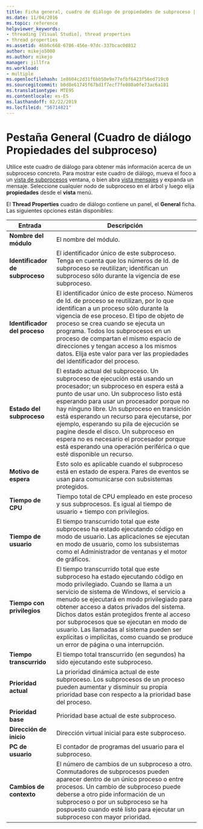 ```yaml
---
title: Ficha general, cuadro de diálogo de propiedades de subproceso | Microsoft Docs
ms.date: 11/04/2016
ms.topic: reference
helpviewer_keywords:
- threading [Visual Studio], thread properties
- thread properties
ms.assetid: 46b6c668-6786-456e-97dc-337bcac0d812
author: mikejo5000
ms.author: mikejo
manager: jillfra
ms.workload:
- multiple
ms.openlocfilehash: 1e8604c2d31f6bb50e9e77efbf6423f56ed719c0
ms.sourcegitcommit: b0d8e61745f67bd1f7ecf7fe080a0fe73ac6a181
ms.translationtype: MTE95
ms.contentlocale: es-ES
ms.lasthandoff: 02/22/2019
ms.locfileid: "56714821"
---
```

# <a name="general-tab-thread-properties-dialog-box"></a>Pestaña General (Cuadro de diálogo Propiedades del subproceso)
Utilice este cuadro de diálogo para obtener más información acerca de un subproceso concreto. Para mostrar este cuadro de diálogo, mueva el foco a un [vista de subprocesos](../debugger/threads-view.md) ventana, o bien abra [vista mensajes](../debugger/messages-view.md) y expanda un mensaje. Seleccione cualquier nodo de subproceso en el árbol y luego elija **propiedades** desde el **vista** menú.

 El **Thread Properties** cuadro de diálogo contiene un panel, el **General** ficha. Las siguientes opciones están disponibles:

|Entrada|Descripción|
|-----------|-----------------|
|**Nombre del módulo**|El nombre del módulo.|
|**Identificador de subproceso**|El identificador único de este subproceso. Tenga en cuenta que los números de Id. de subproceso se reutilizan; identifican un subproceso sólo durante la vigencia de ese subproceso.|
|**Identificador del proceso**|El identificador único de este proceso. Números de Id. de proceso se reutilizan, por lo que identifican a un proceso sólo durante la vigencia de ese proceso. El tipo de objeto de proceso se crea cuando se ejecuta un programa. Todos los subprocesos en un proceso de compartan el mismo espacio de direcciones y tengan acceso a los mismos datos. Elija este valor para ver las propiedades del identificador del proceso.|
|**Estado del subproceso**|El estado actual del subproceso. Un subproceso de ejecución está usando un procesador; un subproceso en espera está a punto de usar uno. Un subproceso listo está esperando para usar un procesador porque no hay ninguno libre. Un subproceso en transición está esperando un recurso para ejecutarse, por ejemplo, esperando su pila de ejecución se pagine desde el disco. Un subproceso en espera no es necesario el procesador porque está esperando una operación periférica o que esté disponible un recurso.|
|**Motivo de espera**|Esto solo es aplicable cuando el subproceso está en estado de espera. Pares de eventos se usan para comunicarse con subsistemas protegidos.|
|**Tiempo de CPU**|Tiempo total de CPU empleado en este proceso y sus subprocesos. Es igual al tiempo de usuario + tiempo con privilegios.|
|**Tiempo de usuario**|El tiempo transcurrido total que este subproceso ha estado ejecutando código en modo de usuario. Las aplicaciones se ejecutan en modo de usuario, como los subsistemas como el Administrador de ventanas y el motor de gráficos.|
|**Tiempo con privilegios**|El tiempo transcurrido total que este subproceso ha estado ejecutando código en modo privilegiado. Cuando se llama a un servicio de sistema de Windows, el servicio a menudo se ejecutará en modo privilegiado para obtener acceso a datos privados del sistema. Dichos datos están protegidos frente al acceso por subprocesos que se ejecutan en modo de usuario. Las llamadas al sistema pueden ser explícitas o implícitas, como cuando se produce un error de página o una interrupción.|
|**Tiempo transcurrido**|El tiempo total transcurrido (en segundos) ha sido ejecutando este subproceso.|
|**Prioridad actual**|La prioridad dinámica actual de este subproceso. Los subprocesos de un proceso pueden aumentar y disminuir su propia prioridad base con respecto a la prioridad base del proceso.|
|**Prioridad base**|Prioridad base actual de este subproceso.|
|**Dirección de inicio**|Dirección virtual inicial para este subproceso.|
|**PC de usuario**|El contador de programas del usuario para el subproceso.|
|**Cambios de contexto**|El número de cambios de un subproceso a otro. Conmutadores de subprocesos pueden aparecer dentro de un único proceso o entre procesos. Un cambio de subproceso puede deberse a otro pide información de un subproceso o por un subproceso se ha pospuesto cuando esté listo para ejecutar un subproceso con mayor prioridad.|